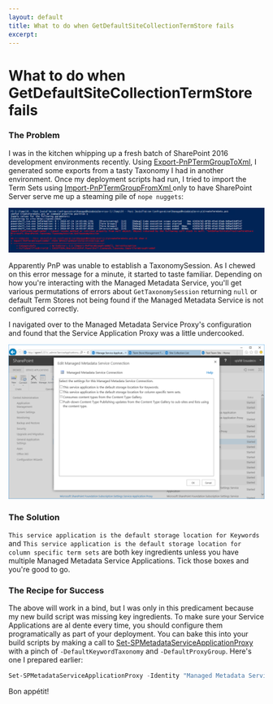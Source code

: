```yaml
---
layout: default
title: What to do when GetDefaultSiteCollectionTermStore fails
excerpt: 
---
```

# What to do when GetDefaultSiteCollectionTermStore fails

### The Problem

I was in the kitchen whipping up a fresh batch of SharePoint 2016 development environments recently. Using [Export-PnPTermGroupToXml](https://docs.microsoft.com/en-us/powershell/module/sharepoint-pnp/export-pnptermgrouptoxml), I generated some exports from a tasty Taxonomy I had in another environment. Once my deployment scripts had run, I tried to import the Term Sets using [Import-PnPTermGroupFromXml
](https://docs.microsoft.com/en-us/powershell/module/sharepoint-pnp/import-pnptermgroupfromxml) only to have SharePoint Server serve me up a steaming pile of `nope nuggets`:

![](/assets/2018-08-03/getdefaultsitecollectiontermstore.png)

Apparently PnP was unable to establish a TaxonomySession. As I chewed on this error message for a minute, it started to taste familiar.  Depending on how you're interacting with the Managed Metadata Service, you'll get various permutations of errors about `GetTaxonomySession` returning `null` or default Term Stores not being found if the Managed Metadata Service is not configured correctly.

I navigated over to the Managed Metadata Service Proxy's configuration and found that the Service Application Proxy was a little undercooked.

![](/assets/2018-08-03/mmssettings.png)

### The Solution 

`This service application is the default storage location for Keywords` and `This service application is the default storage location for column specific term sets` are both key ingredients unless you have multiple Managed Metadata Service Applications. Tick those boxes and you're good to go.

### The Recipe for Success

The above will work in a bind, but I was only in this predicament because my new build script was missing key ingredients. To make sure your Service Applications are al dente every time, you should configure them programatically as part of your deployment. You can bake this into your build scripts by making a call to [Set-SPMetadataServiceApplicationProxy](https://docs.microsoft.com/en-us/powershell/module/sharepoint-server/set-spmetadataserviceapplicationproxy) with a pinch of `-DefaultKeywordTaxonomy` and `-DefaultProxyGroup`. Here's one I prepared earlier:

```PowerShell
Set-SPMetadataServiceApplicationProxy -Identity "Managed Metadata Service Application Proxy" -DefaultProxyGroup -DefaultKeywordTaxonomy
```

Bon appétit!
